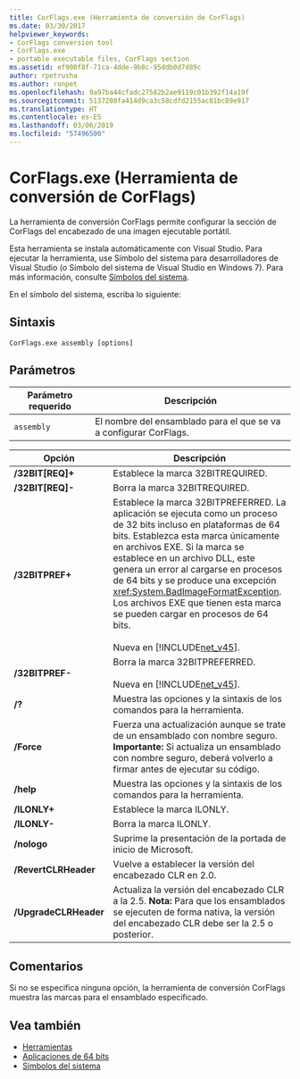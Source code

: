 ```yaml
---
title: CorFlags.exe (Herramienta de conversión de CorFlags)
ms.date: 03/30/2017
helpviewer_keywords:
- CorFlags conversion tool
- CorFlags.exe
- portable executable files, CorFlags section
ms.assetid: ef900f8f-71ca-4dde-9b8c-95ddb0d7d89c
author: rpetrusha
ms.author: ronpet
ms.openlocfilehash: 9a97ba44cfadc27582b2ae9119c01b392f14a19f
ms.sourcegitcommit: 5137208fa414d9ca3c58cdfd2155ac81bc89e917
ms.translationtype: HT
ms.contentlocale: es-ES
ms.lasthandoff: 03/06/2019
ms.locfileid: "57496500"
---
```

# <a name="corflagsexe-corflags-conversion-tool"></a>CorFlags.exe (Herramienta de conversión de CorFlags)
La herramienta de conversión CorFlags permite configurar la sección de CorFlags del encabezado de una imagen ejecutable portátil.  
  
 Esta herramienta se instala automáticamente con Visual Studio. Para ejecutar la herramienta, use Símbolo del sistema para desarrolladores de Visual Studio (o Símbolo del sistema de Visual Studio en Windows 7). Para más información, consulte [Símbolos del sistema](../../../docs/framework/tools/developer-command-prompt-for-vs.md).  
  
 En el símbolo del sistema, escriba lo siguiente:  
  
## <a name="syntax"></a>Sintaxis  
  
```  
CorFlags.exe assembly [options]  
```  
  
## <a name="parameters"></a>Parámetros  
  
|Parámetro requerido|Descripción|  
|------------------------|-----------------|  
|`assembly`|El nombre del ensamblado para el que se va a configurar CorFlags.|  
  
|Opción|Descripción|  
|------------|-----------------|  
|**/32BIT[REQ]+**|Establece la marca 32BITREQUIRED.|  
|**/32BIT[REQ]-**|Borra la marca 32BITREQUIRED.|  
|**/32BITPREF+**|Establece la marca 32BITPREFERRED. La aplicación se ejecuta como un proceso de 32 bits incluso en plataformas de 64 bits. Establezca esta marca únicamente en archivos EXE. Si la marca se establece en un archivo DLL, este genera un error al cargarse en procesos de 64 bits y se produce una excepción <xref:System.BadImageFormatException>. Los archivos EXE que tienen esta marca se pueden cargar en procesos de 64 bits.<br /><br /> Nueva en [!INCLUDE[net_v45](../../../includes/net-v45-md.md)].|  
|**/32BITPREF-**|Borra la marca 32BITPREFERRED.<br /><br /> Nueva en [!INCLUDE[net_v45](../../../includes/net-v45-md.md)].|  
|**/?**|Muestra las opciones y la sintaxis de los comandos para la herramienta.|  
|**/Force**|Fuerza una actualización aunque se trate de un ensamblado con nombre seguro. **Importante:**  Si actualiza un ensamblado con nombre seguro, deberá volverlo a firmar antes de ejecutar su código.|  
|**/help**|Muestra las opciones y la sintaxis de los comandos para la herramienta.|  
|**/ILONLY+**|Establece la marca ILONLY.|  
|**/ILONLY-**|Borra la marca ILONLY.|  
|**/nologo**|Suprime la presentación de la portada de inicio de Microsoft.|  
|**/RevertCLRHeader**|Vuelve a establecer la versión del encabezado CLR en 2.0.|  
|**/UpgradeCLRHeader**|Actualiza la versión del encabezado CLR a la 2.5. **Nota:**  Para que los ensamblados se ejecuten de forma nativa, la versión del encabezado CLR debe ser la 2.5 o posterior.|  
  
## <a name="remarks"></a>Comentarios  
 Si no se especifica ninguna opción, la herramienta de conversión CorFlags muestra las marcas para el ensamblado especificado.  
  
## <a name="see-also"></a>Vea también
- [Herramientas](../../../docs/framework/tools/index.md)
- [Aplicaciones de 64 bits](../../../docs/framework/64-bit-apps.md)
- [Símbolos del sistema](../../../docs/framework/tools/developer-command-prompt-for-vs.md)
